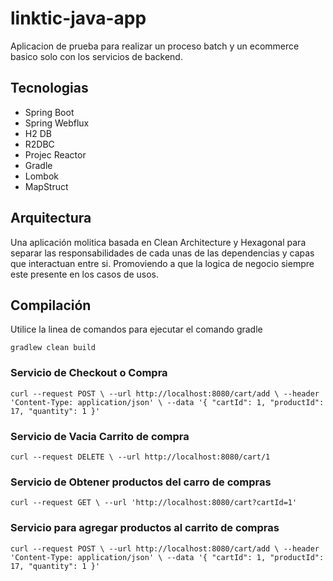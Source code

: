 # linktic-java-app

Aplicacion de prueba para realizar un proceso batch y un ecommerce basico solo con los servicios de backend.
 ## Tecnologias
  - Spring Boot
  - Spring Webflux
  - H2 DB
  - R2DBC
  - Projec Reactor
  - Gradle
  - Lombok
  - MapStruct
  
## Arquitectura
Una aplicación molitica basada en Clean Architecture y Hexagonal para separar las responsabilidades de cada unas de las dependencias y capas que interactuan entre si. 
Promoviendo a que la logica de negocio siempre este presente en los casos de usos.

## Compilación
Utilice la linea de comandos para ejecutar el comando gradle

`gradlew clean build`

  ### Servicio de Checkout o Compra
  `
  curl --request POST \
  --url http://localhost:8080/cart/add \
  --header 'Content-Type: application/json' \
  --data '{
	"cartId": 1,
	"productId": 17,
	"quantity": 1
}'
`

  ### Servicio de Vacia Carrito de compra
  
  `curl --request DELETE \
  --url http://localhost:8080/cart/1`
  
  
  ### Servicio de Obtener productos del carro de compras
  
  `curl --request GET \
  --url 'http://localhost:8080/cart?cartId=1'`
  
  ### Servicio para agregar productos al carrito de compras
  
  `curl --request POST \
  --url http://localhost:8080/cart/add \
  --header 'Content-Type: application/json' \
  --data '{
	"cartId": 1,
	"productId": 17,
	"quantity": 1
}'`
